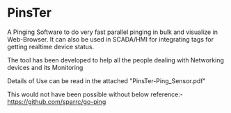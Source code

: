 # PinsTer

A Pinging Software to do very fast parallel pinging in bulk and visualize in Web-Browser. It can also be used in SCADA/HMI for integrating tags for getting realtime device status.



The tool has been developed to help all the people dealing with Networking devices and its Monitoring

Details of Use can be read in the attached "PinsTer-Ping_Sensor.pdf"



This would not have been possible without below reference:-
https://github.com/sparrc/go-ping

